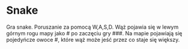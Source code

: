 # Snake
Gra snake.
Poruszanie za pomocą W,A,S,D. Wąż pojawia się w lewym górnym rogu mapy jako # po zaczęciu gry ###.  Na mapie pojawiają się pojedyńcze owoce #, które wąż może jeść przez co staje się większy.
